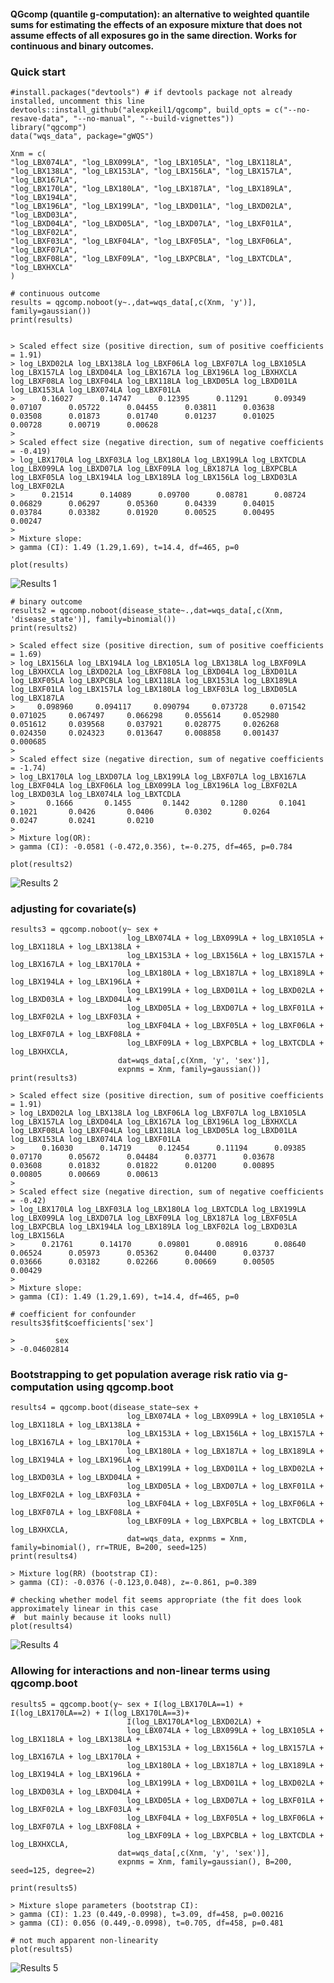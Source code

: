 #### QGcomp (quantile g-computation): an alternative to weighted quantile sums for estimating the effects of an exposure mixture that does not assume effects of all exposures go in the same direction. Works for continuous and binary outcomes.

### Quick start

    #install.packages("devtools") # if devtools package not already installed, uncomment this line
    devtools::install_github("alexpkeil1/qgcomp", build_opts = c("--no-resave-data", "--no-manual", "--build-vignettes"))
    library("qgcomp")
    data("wqs_data", package="gWQS")
    
    Xnm = c(
    "log_LBX074LA", "log_LBX099LA", "log_LBX105LA", "log_LBX118LA",
    "log_LBX138LA", "log_LBX153LA", "log_LBX156LA", "log_LBX157LA", "log_LBX167LA",
    "log_LBX170LA", "log_LBX180LA", "log_LBX187LA", "log_LBX189LA", "log_LBX194LA",
    "log_LBX196LA", "log_LBX199LA", "log_LBXD01LA", "log_LBXD02LA", "log_LBXD03LA",
    "log_LBXD04LA", "log_LBXD05LA", "log_LBXD07LA", "log_LBXF01LA", "log_LBXF02LA",
    "log_LBXF03LA", "log_LBXF04LA", "log_LBXF05LA", "log_LBXF06LA", "log_LBXF07LA",
    "log_LBXF08LA", "log_LBXF09LA", "log_LBXPCBLA", "log_LBXTCDLA", "log_LBXHXCLA"
    )
    
    # continuous outcome
    results = qgcomp.noboot(y~.,dat=wqs_data[,c(Xnm, 'y')], family=gaussian())
    print(results)

    
    > Scaled effect size (positive direction, sum of positive coefficients = 1.91)
    > log_LBXD02LA log_LBX138LA log_LBXF06LA log_LBXF07LA log_LBX105LA log_LBX157LA log_LBXD04LA log_LBX167LA log_LBX196LA log_LBXHXCLA log_LBXF08LA log_LBXF04LA log_LBX118LA log_LBXD05LA log_LBXD01LA log_LBX153LA log_LBX074LA log_LBXF01LA 
    >      0.16027      0.14747      0.12395      0.11291      0.09349      0.07107      0.05722      0.04455      0.03811      0.03638      0.03508      0.01873      0.01740      0.01237      0.01025      0.00728      0.00719      0.00628 
    > 
    > Scaled effect size (negative direction, sum of negative coefficients = -0.419)
    > log_LBX170LA log_LBXF03LA log_LBX180LA log_LBX199LA log_LBXTCDLA log_LBX099LA log_LBXD07LA log_LBXF09LA log_LBX187LA log_LBXPCBLA log_LBXF05LA log_LBX194LA log_LBX189LA log_LBX156LA log_LBXD03LA log_LBXF02LA 
    >      0.21514      0.14089      0.09700      0.08781      0.08724      0.06829      0.06297      0.05360      0.04339      0.04015      0.03784      0.03382      0.01920      0.00525      0.00495      0.00247 
    > 
    > Mixture slope:
    > gamma (CI): 1.49 (1.29,1.69), t=14.4, df=465, p=0
    
    plot(results)
![Results 1](fig/res1.png)
    
    # binary outcome
    results2 = qgcomp.noboot(disease_state~.,dat=wqs_data[,c(Xnm, 'disease_state')], family=binomial())
    print(results2)
    
    > Scaled effect size (positive direction, sum of positive coefficients = 1.69)
    > log_LBX156LA log_LBX194LA log_LBX105LA log_LBX138LA log_LBXF09LA log_LBXHXCLA log_LBXD02LA log_LBXF08LA log_LBXD04LA log_LBXD01LA log_LBXF05LA log_LBXPCBLA log_LBX118LA log_LBX153LA log_LBX189LA log_LBXF01LA log_LBX157LA log_LBX180LA log_LBXF03LA log_LBXD05LA log_LBX187LA 
    >     0.098960     0.094117     0.090794     0.073728     0.071542     0.071025     0.067497     0.066298     0.055614     0.052980     0.051612     0.039568     0.037921     0.028775     0.026268     0.024350     0.024323     0.013647     0.008858     0.001437     0.000685 
    > 
    > Scaled effect size (negative direction, sum of negative coefficients = -1.74)
    > log_LBX170LA log_LBXD07LA log_LBX199LA log_LBXF07LA log_LBX167LA log_LBXF04LA log_LBXF06LA log_LBX099LA log_LBX196LA log_LBXF02LA log_LBXD03LA log_LBX074LA log_LBXTCDLA 
    >       0.1666       0.1455       0.1442       0.1280       0.1041       0.1021       0.0426       0.0406       0.0302       0.0264       0.0247       0.0241       0.0210 
    > 
    > Mixture log(OR):
    > gamma (CI): -0.0581 (-0.472,0.356), t=-0.275, df=465, p=0.784
    
    plot(results2)
![Results 2](fig/res2.png)
    
### adjusting for covariate(s)
    results3 = qgcomp.noboot(y~ sex + 
                              log_LBX074LA + log_LBX099LA + log_LBX105LA + log_LBX118LA + log_LBX138LA + 
                              log_LBX153LA + log_LBX156LA + log_LBX157LA + log_LBX167LA + log_LBX170LA + 
                              log_LBX180LA + log_LBX187LA + log_LBX189LA + log_LBX194LA + log_LBX196LA + 
                              log_LBX199LA + log_LBXD01LA + log_LBXD02LA + log_LBXD03LA + log_LBXD04LA + 
                              log_LBXD05LA + log_LBXD07LA + log_LBXF01LA + log_LBXF02LA + log_LBXF03LA + 
                              log_LBXF04LA + log_LBXF05LA + log_LBXF06LA + log_LBXF07LA + log_LBXF08LA + 
                              log_LBXF09LA + log_LBXPCBLA + log_LBXTCDLA + log_LBXHXCLA,
                            dat=wqs_data[,c(Xnm, 'y', 'sex')], 
                            expnms = Xnm, family=gaussian())
    print(results3)
    
    > Scaled effect size (positive direction, sum of positive coefficients = 1.91)
    > log_LBXD02LA log_LBX138LA log_LBXF06LA log_LBXF07LA log_LBX105LA log_LBX157LA log_LBXD04LA log_LBX167LA log_LBX196LA log_LBXHXCLA log_LBXF08LA log_LBXF04LA log_LBX118LA log_LBXD05LA log_LBXD01LA log_LBX153LA log_LBX074LA log_LBXF01LA 
    >      0.16030      0.14719      0.12454      0.11194      0.09385      0.07170      0.05672      0.04484      0.03771      0.03678      0.03608      0.01832      0.01822      0.01200      0.00895      0.00805      0.00669      0.00613 
    > 
    > Scaled effect size (negative direction, sum of negative coefficients = -0.42)
    > log_LBX170LA log_LBXF03LA log_LBX180LA log_LBXTCDLA log_LBX199LA log_LBX099LA log_LBXD07LA log_LBXF09LA log_LBX187LA log_LBXF05LA log_LBXPCBLA log_LBX194LA log_LBX189LA log_LBXF02LA log_LBXD03LA log_LBX156LA 
    >      0.21761      0.14170      0.09801      0.08916      0.08640      0.06524      0.05973      0.05362      0.04400      0.03737      0.03666      0.03182      0.02266      0.00669      0.00505      0.00429 
    > 
    > Mixture slope:
    > gamma (CI): 1.49 (1.29,1.69), t=14.4, df=465, p=0
    
    # coefficient for confounder
    results3$fit$coefficients['sex']
    
    >         sex 
    > -0.04602814 


### Bootstrapping to get population average risk ratio via g-computation using qgcomp.boot
    results4 = qgcomp.boot(disease_state~sex + 
                              log_LBX074LA + log_LBX099LA + log_LBX105LA + log_LBX118LA + log_LBX138LA + 
                              log_LBX153LA + log_LBX156LA + log_LBX157LA + log_LBX167LA + log_LBX170LA + 
                              log_LBX180LA + log_LBX187LA + log_LBX189LA + log_LBX194LA + log_LBX196LA + 
                              log_LBX199LA + log_LBXD01LA + log_LBXD02LA + log_LBXD03LA + log_LBXD04LA + 
                              log_LBXD05LA + log_LBXD07LA + log_LBXF01LA + log_LBXF02LA + log_LBXF03LA + 
                              log_LBXF04LA + log_LBXF05LA + log_LBXF06LA + log_LBXF07LA + log_LBXF08LA + 
                              log_LBXF09LA + log_LBXPCBLA + log_LBXTCDLA + log_LBXHXCLA,
                              dat=wqs_data, expnms = Xnm, family=binomial(), rr=TRUE, B=200, seed=125)
    print(results4)
    
    > Mixture log(RR) (bootstrap CI):
    > gamma (CI): -0.0376 (-0.123,0.048), z=-0.861, p=0.389

    # checking whether model fit seems appropriate (the fit does look approximately linear in this case
    #  but mainly because it looks null)
    plot(results4)
![Results 4](fig/res4.png)

### Allowing for interactions and non-linear terms using qgcomp.boot

    results5 = qgcomp.boot(y~ sex + I(log_LBX170LA==1) + I(log_LBX170LA==2) + I(log_LBX170LA==3)+ 
                              I(log_LBX170LA*log_LBXD02LA) +
                              log_LBX074LA + log_LBX099LA + log_LBX105LA + log_LBX118LA + log_LBX138LA + 
                              log_LBX153LA + log_LBX156LA + log_LBX157LA + log_LBX167LA + log_LBX170LA + 
                              log_LBX180LA + log_LBX187LA + log_LBX189LA + log_LBX194LA + log_LBX196LA + 
                              log_LBX199LA + log_LBXD01LA + log_LBXD02LA + log_LBXD03LA + log_LBXD04LA + 
                              log_LBXD05LA + log_LBXD07LA + log_LBXF01LA + log_LBXF02LA + log_LBXF03LA + 
                              log_LBXF04LA + log_LBXF05LA + log_LBXF06LA + log_LBXF07LA + log_LBXF08LA + 
                              log_LBXF09LA + log_LBXPCBLA + log_LBXTCDLA + log_LBXHXCLA,
                            dat=wqs_data[,c(Xnm, 'y', 'sex')], 
                            expnms = Xnm, family=gaussian(), B=200, seed=125, degree=2)

    print(results5)
    
    > Mixture slope parameters (bootstrap CI):
    > gamma (CI): 1.23 (0.449,-0.0998), t=3.09, df=458, p=0.00216
    > gamma (CI): 0.056 (0.449,-0.0998), t=0.705, df=458, p=0.481

    # not much apparent non-linearity
    plot(results5)
![Results 5](fig/res5.png)
